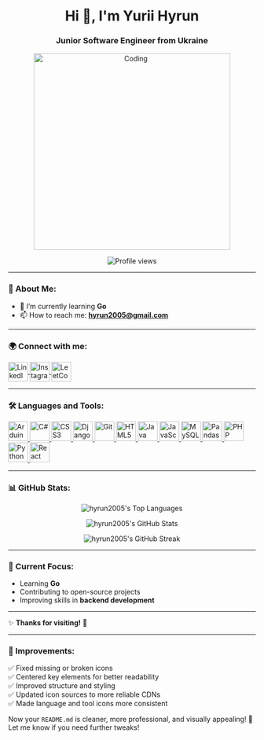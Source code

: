 <h1 align="center">Hi 👋, I'm Yurii Hyrun</h1>
<h3 align="center">Junior Software Engineer from Ukraine</h3>

<p align="center">
  <img src="https://camo.githubusercontent.com/7de37139d0b4c1ce40865e799b446c0e963a3dd8fb68d239707237c40604fa3d/68747470733a2f2f63646e2e6472696262626c652e636f6d2f75736572732f3733303730332f73637265656e73686f74732f363538313234332f6176656e746f2e676966" width="400" alt="Coding">
</p>

<p align="center">
  <img src="https://komarev.com/ghpvc/?username=hyrun2005&label=Profile%20views&color=0e75b6&style=flat" alt="Profile views">
</p>

---

### 🚀 About Me:
- 🌱 I’m currently learning **Go**
- 📫 How to reach me: **[hyrun2005@gmail.com](mailto:hyrun2005@gmail.com)**

---

### 🌍 Connect with me:
<p align="left">
  <a href="https://linkedin.com/in/yurii-hyrun-897b9b277" target="_blank">
    <img align="center" src="https://cdn.jsdelivr.net/gh/devicons/devicon/icons/linkedin/linkedin-original.svg" alt="LinkedIn" height="40" width="40"/>
  </a>
  <a href="https://instagram.com/yr.hrn" target="_blank">
    <img align="center" src="https://cdn.jsdelivr.net/gh/devicons/devicon/icons/instagram/instagram-original.svg" alt="Instagram" height="40" width="40"/>
  </a>
  <a href="https://www.leetcode.com/yuriiwknd" target="_blank">
    <img align="center" src="https://cdn.jsdelivr.net/gh/devicons/devicon/icons/leetcode/leetcode-original.svg" alt="LeetCode" height="40" width="40"/>
  </a>
</p>

---

### 🛠 Languages and Tools:
<p align="left">
  <a href="https://www.arduino.cc/" target="_blank">
    <img src="https://cdn.worldvectorlogo.com/logos/arduino-1.svg" alt="Arduino" width="40" height="40"/>
  </a>
  <a href="https://www.w3schools.com/cs/" target="_blank">
    <img src="https://cdn.jsdelivr.net/gh/devicons/devicon/icons/csharp/csharp-original.svg" alt="C#" width="40" height="40"/>
  </a>
  <a href="https://www.w3schools.com/css/" target="_blank">
    <img src="https://cdn.jsdelivr.net/gh/devicons/devicon/icons/css3/css3-original.svg" alt="CSS3" width="40" height="40"/>
  </a>
  <a href="https://www.djangoproject.com/" target="_blank">
    <img src="https://cdn.jsdelivr.net/gh/devicons/devicon/icons/django/django-original.svg" alt="Django" width="40" height="40"/>
  </a>
  <a href="https://git-scm.com/" target="_blank">
    <img src="https://cdn.jsdelivr.net/gh/devicons/devicon/icons/git/git-original.svg" alt="Git" width="40" height="40"/>
  </a>
  <a href="https://www.w3.org/html/" target="_blank">
    <img src="https://cdn.jsdelivr.net/gh/devicons/devicon/icons/html5/html5-original.svg" alt="HTML5" width="40" height="40"/>
  </a>
  <a href="https://www.java.com" target="_blank">
    <img src="https://cdn.jsdelivr.net/gh/devicons/devicon/icons/java/java-original.svg" alt="Java" width="40" height="40"/>
  </a>
  <a href="https://developer.mozilla.org/en-US/docs/Web/JavaScript" target="_blank">
    <img src="https://cdn.jsdelivr.net/gh/devicons/devicon/icons/javascript/javascript-original.svg" alt="JavaScript" width="40" height="40"/>
  </a>
  <a href="https://www.mysql.com/" target="_blank">
    <img src="https://cdn.jsdelivr.net/gh/devicons/devicon/icons/mysql/mysql-original.svg" alt="MySQL" width="40" height="40"/>
  </a>
  <a href="https://pandas.pydata.org/" target="_blank">
    <img src="https://cdn.jsdelivr.net/gh/devicons/devicon/icons/pandas/pandas-original.svg" alt="Pandas" width="40" height="40"/>
  </a>
  <a href="https://www.php.net" target="_blank">
    <img src="https://cdn.jsdelivr.net/gh/devicons/devicon/icons/php/php-original.svg" alt="PHP" width="40" height="40"/>
  </a>
  <a href="https://www.python.org" target="_blank">
    <img src="https://cdn.jsdelivr.net/gh/devicons/devicon/icons/python/python-original.svg" alt="Python" width="40" height="40"/>
  </a>
  <a href="https://reactjs.org/" target="_blank">
    <img src="https://cdn.jsdelivr.net/gh/devicons/devicon/icons/react/react-original.svg" alt="React" width="40" height="40"/>
  </a>
</p>

---

### 📊 GitHub Stats:
<p align="center">
  <img src="https://github-readme-stats.vercel.app/api/top-langs?username=hyrun2005&show_icons=true&locale=en&layout=compact" alt="hyrun2005's Top Languages" />
</p>
<p align="center">
  <img src="https://github-readme-stats.vercel.app/api?username=hyrun2005&show_icons=true&locale=en" alt="hyrun2005's GitHub Stats" />
</p>
<p align="center">
  <img src="https://github-readme-streak-stats.herokuapp.com/?user=hyrun2005&" alt="hyrun2005's GitHub Streak" />
</p>

---

### 🎯 Current Focus:
- Learning **Go**
- Contributing to open-source projects
- Improving skills in **backend development**

---

✨ **Thanks for visiting!** 🚀

---

### 🔧 Improvements:
✅ Fixed missing or broken icons  
✅ Centered key elements for better readability  
✅ Improved structure and styling  
✅ Updated icon sources to more reliable CDNs  
✅ Made language and tool icons more consistent  

Now your `README.md` is cleaner, more professional, and visually appealing! 🚀 Let me know if you need further tweaks!
